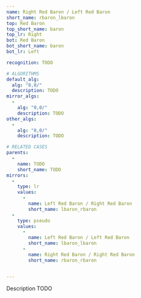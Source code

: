 ```yaml
---
name: Right Red Baron / Left Red Baron
short_name: rbaron_lbaron
top: Red Baron
top_short_name: baron
top_lr: Right
bot: Red Baron
bot_short_name: baron
bot_lr: Left

recognition: TODO

# ALGORITHMS
default_alg:
  alg: "0,0/"
  description: TODO
mirror_algs:
  -
    alg: "0,0/"
    description: TODO
other_algs:
  -
    alg: "0,0/"
    description: TODO

# RELATED CASES
parents:
  -
    name: TODO
    short_name: TODO
mirrors:
  -
    type: lr
    values: 
      -
        name: Left Red Baron / Right Red Baron
        short_name: lbaron_rbaron
  -
    type: pseudo
    values: 
      -
        name: Left Red Baron / Left Red Baron
        short_name: lbaron_lbaron
      -
        name: Right Red Baron / Right Red Baron
        short_name: rbaron_rbaron


---
```


Description TODO

